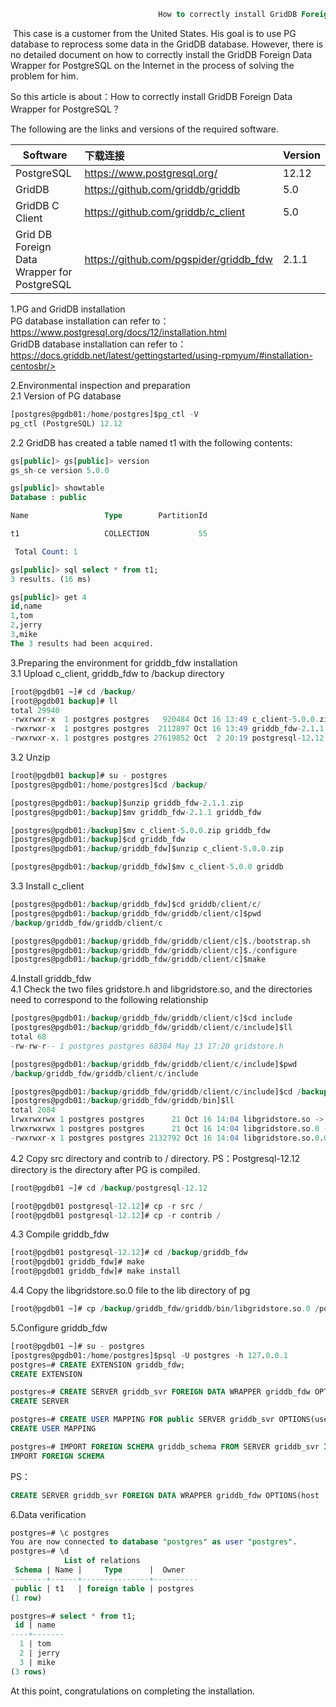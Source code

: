 ```sql
                                 How to correctly install GridDB Foreign Data Wrapper for PostgreSQL
```

​        This case is a customer from the United States. His goal is to use PG database to reprocess some data in the GridDB database. However, there is no detailed document on how to correctly install the GridDB Foreign Data Wrapper for PostgreSQL on the Internet in the process of solving the problem for him.

So this article is about：How to correctly install GridDB Foreign Data Wrapper for PostgreSQL？



The following are the links and versions of the required software.

| Software                                    | 下载连接                               | Version |
| ------------------------------------------- | :------------------------------------- | :------ |
| PostgreSQL                                  | https://www.postgresql.org/            | 12.12   |
| GridDB                                      | https://github.com/griddb/griddb       | 5.0     |
| GridDB C Client                             | https://github.com/griddb/c_client     | 5.0     |
| Grid DB Foreign Data Wrapper for PostgreSQL | https://github.com/pgspider/griddb_fdw | 2.1.1   |



1.PG and GridDB installation<br/>
PG database installation can refer to：https://www.postgresql.org/docs/12/installation.html<br/>
GridDB database installation can refer to：https://docs.griddb.net/latest/gettingstarted/using-rpmyum/#installation-centosbr/>

2.Environmental inspection and preparation<br/>
2.1 Version of PG database
```sql
[postgres@pgdb01:/home/postgres]$pg_ctl -V
pg_ctl (PostgreSQL) 12.12
```

2.2 GridDB has created a table named t1 with the following contents:
```sql
gs[public]> gs[public]> version
gs_sh-ce version 5.0.0

gs[public]> showtable
Database : public

Name                 Type        PartitionId

t1                   COLLECTION           55

 Total Count: 1

gs[public]> sql select * from t1;
3 results. (16 ms)

gs[public]> get 4
id,name
1,tom
2,jerry
3,mike
The 3 results had been acquired.
```

3.Preparing the environment for griddb_fdw installation<br/>
3.1 Upload c_client, griddb_fdw to /backup directory
```sql
[root@pgdb01 ~]# cd /backup/
[root@pgdb01 backup]# ll
total 29940
-rwxrwxr-x  1 postgres postgres   920484 Oct 16 13:49 c_client-5.0.0.zip
-rwxrwxr-x  1 postgres postgres  2112897 Oct 16 13:49 griddb_fdw-2.1.1.zip
-rwxrwxr-x. 1 postgres postgres 27619852 Oct  2 20:19 postgresql-12.12.tar.gz
```

3.2 Unzip
```sql
[root@pgdb01 backup]# su - postgres
[postgres@pgdb01:/home/postgres]$cd /backup/

[postgres@pgdb01:/backup]$unzip griddb_fdw-2.1.1.zip
[postgres@pgdb01:/backup]$mv griddb_fdw-2.1.1 griddb_fdw

[postgres@pgdb01:/backup]$mv c_client-5.0.0.zip griddb_fdw
[postgres@pgdb01:/backup]$cd griddb_fdw
[postgres@pgdb01:/backup/griddb_fdw]$unzip c_client-5.0.0.zip

[postgres@pgdb01:/backup/griddb_fdw]$mv c_client-5.0.0 griddb
```

3.3 Install c_client
```sql
[postgres@pgdb01:/backup/griddb_fdw]$cd griddb/client/c/
[postgres@pgdb01:/backup/griddb_fdw/griddb/client/c]$pwd
/backup/griddb_fdw/griddb/client/c

[postgres@pgdb01:/backup/griddb_fdw/griddb/client/c]$./bootstrap.sh
[postgres@pgdb01:/backup/griddb_fdw/griddb/client/c]$./configure
[postgres@pgdb01:/backup/griddb_fdw/griddb/client/c]$make
```

4.Install griddb_fdw<br/>
4.1 Check the two files gridstore.h and libgridstore.so, and the directories need to correspond to the following relationship
```sql
[postgres@pgdb01:/backup/griddb_fdw/griddb/client/c]$cd include
[postgres@pgdb01:/backup/griddb_fdw/griddb/client/c/include]$ll
total 68
-rw-rw-r-- 1 postgres postgres 68384 May 13 17:20 gridstore.h

[postgres@pgdb01:/backup/griddb_fdw/griddb/client/c/include]$pwd
/backup/griddb_fdw/griddb/client/c/include

[postgres@pgdb01:/backup/griddb_fdw/griddb/client/c/include]$cd /backup/griddb_fdw/griddb/bin/
[postgres@pgdb01:/backup/griddb_fdw/griddb/bin]$ll
total 2084
lrwxrwxrwx 1 postgres postgres      21 Oct 16 14:04 libgridstore.so -> libgridstore.so.0.0.0
lrwxrwxrwx 1 postgres postgres      21 Oct 16 14:04 libgridstore.so.0 -> libgridstore.so.0.0.0
-rwxrwxr-x 1 postgres postgres 2132792 Oct 16 14:04 libgridstore.so.0.0.0
```

4.2 Copy src directory and contrib to / directory.
PS：Postgresql-12.12 directory is the directory after PG is compiled.

```sql
[root@pgdb01 ~]# cd /backup/postgresql-12.12

[root@pgdb01 postgresql-12.12]# cp -r src /
[root@pgdb01 postgresql-12.12]# cp -r contrib /
```

4.3 Compile griddb_fdw
```sql
[root@pgdb01 postgresql-12.12]# cd /backup/griddb_fdw
[root@pgdb01 griddb_fdw]# make
[root@pgdb01 griddb_fdw]# make install
```

4.4 Copy the libgridstore.so.0 file to the lib directory of pg
```sql
[root@pgdb01 ~]# cp /backup/griddb_fdw/griddb/bin/libgridstore.so.0 /postgresql/pg12/lib/
```

5.Configure griddb_fdw
```sql
[root@pgdb01 ~]# su - postgres
[postgres@pgdb01:/home/postgres]$psql -U postgres -h 127.0.0.1
postgres=# CREATE EXTENSION griddb_fdw;
CREATE EXTENSION

postgres=# CREATE SERVER griddb_svr FOREIGN DATA WRAPPER griddb_fdw OPTIONS(notification_member '192.168.5.120:10001',clustername 'myCluster');
CREATE SERVER

postgres=# CREATE USER MAPPING FOR public SERVER griddb_svr OPTIONS(username 'admin', password 'admin');
CREATE USER MAPPING

postgres=# IMPORT FOREIGN SCHEMA griddb_schema FROM SERVER griddb_svr INTO public;
IMPORT FOREIGN SCHEMA
```
PS：
```sql
CREATE SERVER griddb_svr FOREIGN DATA WRAPPER griddb_fdw OPTIONS(host '239.0.0.1', port '31999', clustername 'ktymCluster', database 'public');
```

6.Data verification
```sql
postgres=# \c postgres
You are now connected to database "postgres" as user "postgres".
postgres=# \d
            List of relations
 Schema | Name |     Type      |  Owner
--------+------+---------------+----------
 public | t1   | foreign table | postgres
(1 row)

postgres=# select * from t1;
 id | name
----+-------
  1 | tom
  2 | jerry
  3 | mike
(3 rows)
```
At this point, congratulations on completing the installation.
